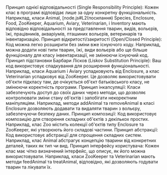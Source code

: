  Принцип однієї відповідальності (Single Responsibility Principle):
Кожен клас в програмі відповідає лише за одну конкретну функціональність. Наприклад, класи Animal, [node.js#L2(посилання)
 Species, Enclosure, Food, ZooKeeper, Aquarium, Aviary, Veterinarian, і Inventory мають відповідно відповідальності за представлення тварин, видів, вольєрів, їжі, працівників, акваріумів, пташиних вольєрів, ветеринарів та інвентаризацію.
 Принцип відкритості/закритості (Open/Closed Principle):
Код можна легко розширити без зміни вже існуючого коду. Наприклад, можна додати нові типи тварин, їжі, види вольєрів або ще більше функціоналу для класу інвентаризації, не змінюючи існуючий код.
 Принцип підстановки Барбари Лісков (Liskov Substitution Principle):
Ваш код використовує спадкування для розширення функціональності. Наприклад, класи Aquarium і Aviary успадковують від Enclosure, а клас Veterinarian успадковує від ZooKeeper. Це дозволяє використовувати об'єкти підкласу там, де очікується об'єкт батьківського класу, не змінюючи коректність програми.
 Принцип інкапсуляції:
Класи забезпечують доступ до своїх даних через методи, що дозволяє контролювати зміни стану об'єктів і запобігати некоректним маніпуляціям. Наприклад, методи addAnimal та removeAnimal в класі Enclosure дозволяють додавати та видаляти тварин з вольєру, забезпечуючи безпеку даних.
 Принцип композиції:
Код використовує композицію для створення складних об'єктів з декількох простих. Наприклад, клас Zoo містить колекції об'єктів типу Enclosure та ZooKeeper, які утворюють його складові частини.
 Принцип абстракції:
Код використовує абстракції для спрощення складних систем. Наприклад, клас Animal абстрагує концепцію тварини від конкретних деталей, таких як тип чи вид.
 Принцип інтерфейсу користувача:
Кожен клас має чітко визначений інтерфейс, що описує, як його можна використовувати. Наприклад, класи ZooKeeper та Veterinarian мають методи feedAnimal та treatAnimal, відповідно, які дозволяють годувати тварин та лікувати їх.
